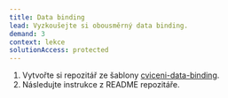 ```yaml
---
title: Data binding
lead: Vyzkoušejte si obousměrný data binding.
demand: 3
context: lekce
solutionAccess: protected
---
```


1. Vytvořte si repozitář ze šablony [cviceni-data-binding](https://github.com/Czechitas-podklady-WEB/cviceni-data-binding).
1. Následujte instrukce z README repozitáře.
